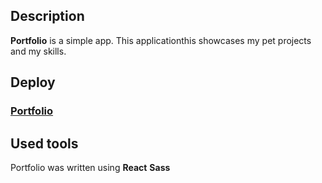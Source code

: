 ## Description
**Portfolio** is a simple app. This applicationthis showcases my pet projects and my skills.

## Deploy
 ### [Portfolio](https://eduard-brukish-portfolio.netlify.app/)


## Used tools
Portfolio was written using **React** **Sass**